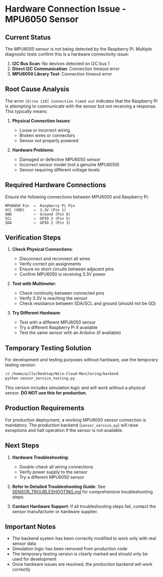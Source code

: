 # Hardware Connection Issue - MPU6050 Sensor

## Current Status

The MPU6050 sensor is not being detected by the Raspberry Pi. Multiple diagnostic tests confirm this is a hardware connectivity issue:

1. **I2C Bus Scan**: No devices detected on I2C bus 1
2. **Direct I2C Communication**: Connection timeout error
3. **MPU6050 Library Test**: Connection timeout error

## Root Cause Analysis

The error `[Errno 110] Connection timed out` indicates that the Raspberry Pi is attempting to communicate with the sensor but not receiving a response. This typically means:

1. **Physical Connection Issues**:
   - Loose or incorrect wiring
   - Broken wires or connectors
   - Sensor not properly powered

2. **Hardware Problems**:
   - Damaged or defective MPU6050 sensor
   - Incorrect sensor model (not a genuine MPU6050)
   - Sensor requiring different voltage levels

## Required Hardware Connections

Ensure the following connections between MPU6050 and Raspberry Pi:

```
MPU6050 Pin  →  Raspberry Pi Pin
VCC (VDD)    →  3.3V (Pin 1)
GND          →  Ground (Pin 6)
SCL          →  GPIO 3 (Pin 5)
SDA          →  GPIO 2 (Pin 3)
```

## Verification Steps

1. **Check Physical Connections**:
   - Disconnect and reconnect all wires
   - Verify correct pin assignments
   - Ensure no short circuits between adjacent pins
   - Confirm MPU6050 is receiving 3.3V power

2. **Test with Multimeter**:
   - Check continuity between connected pins
   - Verify 3.3V is reaching the sensor
   - Check resistance between SDA/SCL and ground (should not be 0Ω)

3. **Try Different Hardware**:
   - Test with a different MPU6050 sensor
   - Try a different Raspberry Pi if available
   - Test the same sensor with an Arduino (if available)

## Temporary Testing Solution

For development and testing purposes without hardware, use the temporary testing version:

```bash
cd /home/willo/Desktop/Wilo-Cloud-Monitoring/backend
python sensor_service_testing.py
```

This version includes simulation logic and will work without a physical sensor. **DO NOT use this for production.**

## Production Requirements

For production deployment, a working MPU6050 sensor connection is mandatory. The production backend (`sensor_service.py`) will raise exceptions and halt operation if the sensor is not available.

## Next Steps

1. **Hardware Troubleshooting**:
   - Double-check all wiring connections
   - Verify power supply to the sensor
   - Try a different MPU6050 sensor

2. **Refer to Detailed Troubleshooting Guide**:
   See [SENSOR_TROUBLESHOOTING.md](file:///home/willo/Desktop/Wilo-Cloud-Monitoring/SENSOR_TROUBLESHOOTING.md) for comprehensive troubleshooting steps.

3. **Contact Hardware Support**:
   If all troubleshooting steps fail, contact the sensor manufacturer or hardware supplier.

## Important Notes

- The backend system has been correctly modified to work only with real sensor data
- Simulation logic has been removed from production code
- The temporary testing version is clearly marked and should only be used for development
- Once hardware issues are resolved, the production backend will work correctly